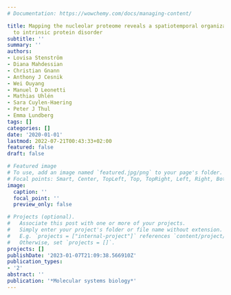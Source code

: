 ```yaml
---
# Documentation: https://wowchemy.com/docs/managing-content/

title: Mapping the nucleolar proteome reveals a spatiotemporal organization related
  to intrinsic protein disorder
subtitle: ''
summary: ''
authors:
- Lovisa Stenström
- Diana Mahdessian
- Christian Gnann
- Anthony J Cesnik
- Wei Ouyang
- Manuel D Leonetti
- Mathias Uhlén
- Sara Cuylen-Haering
- Peter J Thul
- Emma Lundberg
tags: []
categories: []
date: '2020-01-01'
lastmod: 2022-07-21T00:43:33+02:00
featured: false
draft: false

# Featured image
# To use, add an image named `featured.jpg/png` to your page's folder.
# Focal points: Smart, Center, TopLeft, Top, TopRight, Left, Right, BottomLeft, Bottom, BottomRight.
image:
  caption: ''
  focal_point: ''
  preview_only: false

# Projects (optional).
#   Associate this post with one or more of your projects.
#   Simply enter your project's folder or file name without extension.
#   E.g. `projects = ["internal-project"]` references `content/project/deep-learning/index.md`.
#   Otherwise, set `projects = []`.
projects: []
publishDate: '2023-01-07T21:09:38.566910Z'
publication_types:
- '2'
abstract: ''
publication: '*Molecular systems biology*'
---
```

